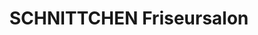 ---
title: "SCHNITTCHEN Friseursalon"
url: /bad-klosterlausnitz/schnittchen-friseursalon/
shop: Friseur
---